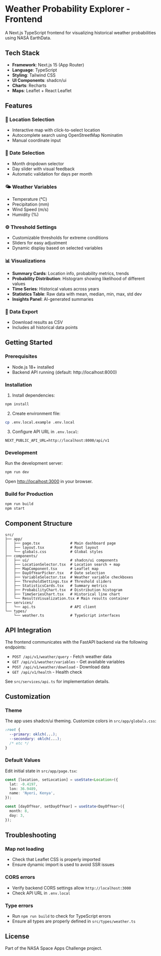 # Weather Probability Explorer - Frontend

A Next.js TypeScript frontend for visualizing historical weather probabilities using NASA EarthData.

## Tech Stack

- **Framework**: Next.js 15 (App Router)
- **Language**: TypeScript
- **Styling**: Tailwind CSS
- **UI Components**: shadcn/ui
- **Charts**: Recharts
- **Maps**: Leaflet + React Leaflet

## Features

### 📍 Location Selection
- Interactive map with click-to-select location
- Autocomplete search using OpenStreetMap Nominatim
- Manual coordinate input

### 📅 Date Selection
- Month dropdown selector
- Day slider with visual feedback
- Automatic validation for days per month

### 🌤️ Weather Variables
- Temperature (°C)
- Precipitation (mm)
- Wind Speed (m/s)
- Humidity (%)

### ⚙️ Threshold Settings
- Customizable thresholds for extreme conditions
- Sliders for easy adjustment
- Dynamic display based on selected variables

### 📊 Visualizations
- **Summary Cards**: Location info, probability metrics, trends
- **Probability Distribution**: Histogram showing likelihood of different values
- **Time Series**: Historical values across years
- **Statistics Table**: Raw data with mean, median, min, max, std dev
- **Insights Panel**: AI-generated summaries

### 💾 Data Export
- Download results as CSV
- Includes all historical data points

## Getting Started

### Prerequisites

- Node.js 18+ installed
- Backend API running (default: http://localhost:8000)

### Installation

1. Install dependencies:
```bash
npm install
```

2. Create environment file:
```bash
cp .env.local.example .env.local
```

3. Configure API URL in `.env.local`:
```
NEXT_PUBLIC_API_URL=http://localhost:8000/api/v1
```

### Development

Run the development server:

```bash
npm run dev
```

Open [http://localhost:3000](http://localhost:3000) in your browser.

### Build for Production

```bash
npm run build
npm start
```

## Component Structure

```
src/
├── app/
│   ├── page.tsx              # Main dashboard page
│   ├── layout.tsx            # Root layout
│   └── globals.css           # Global styles
├── components/
│   ├── ui/                   # shadcn/ui components
│   ├── LocationSelector.tsx  # Location search + map
│   ├── MapComponent.tsx      # Leaflet map
│   ├── DayOfYearPicker.tsx   # Date selection
│   ├── VariableSelector.tsx  # Weather variable checkboxes
│   ├── ThresholdSettings.tsx # Threshold sliders
│   ├── StatisticsCards.tsx   # Summary metrics
│   ├── ProbabilityChart.tsx  # Distribution histogram
│   ├── TimeSeriesChart.tsx   # Historical line chart
│   └── ResultsVisualization.tsx # Main results container
├── services/
│   └── api.ts                # API client
└── types/
    └── weather.ts            # TypeScript interfaces
```

## API Integration

The frontend communicates with the FastAPI backend via the following endpoints:

- `POST /api/v1/weather/query` - Fetch weather data
- `GET /api/v1/weather/variables` - Get available variables
- `POST /api/v1/weather/download` - Download data
- `GET /api/v1/health` - Health check

See `src/services/api.ts` for implementation details.

## Customization

### Theme

The app uses shadcn/ui theming. Customize colors in `src/app/globals.css`:

```css
:root {
  --primary: oklch(...);
  --secondary: oklch(...);
  /* etc */
}
```

### Default Values

Edit initial state in `src/app/page.tsx`:

```typescript
const [location, setLocation] = useState<Location>({
  lat: -0.4197,
  lon: 36.9489,
  name: 'Nyeri, Kenya',
});

const [dayOfYear, setDayOfYear] = useState<DayOfYear>({
  month: 8,
  day: 3,
});
```

## Troubleshooting

### Map not loading
- Check that Leaflet CSS is properly imported
- Ensure dynamic import is used to avoid SSR issues

### CORS errors
- Verify backend CORS settings allow `http://localhost:3000`
- Check API URL in `.env.local`

### Type errors
- Run `npm run build` to check for TypeScript errors
- Ensure all types are properly defined in `src/types/weather.ts`

## License

Part of the NASA Space Apps Challenge project.
